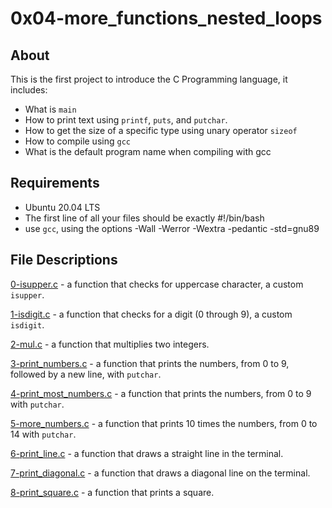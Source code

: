 # 0x04-more_functions_nested_loops

## About
This is the first project to introduce the C Programming language, it includes:
- What is `main`
- How to print text using `printf`, `puts`, and `putchar`.
- How to get the size of a specific type using unary operator `sizeof`
- How to compile using `gcc`
- What is the default program name when compiling with gcc

## Requirements
- Ubuntu 20.04 LTS
- The first line of all your files should be exactly #!/bin/bash
- use `gcc`, using the options -Wall -Werror -Wextra -pedantic -std=gnu89

## File Descriptions
[0-isupper.c](https://github.com/szbrooks2017/holbertonschool-low_level_programming/blob/main/0x04-more_functions_nested_loops/0-isupper.c) -  a function that checks for uppercase character, a custom `isupper`.

[1-isdigit.c](https://github.com/szbrooks2017/holbertonschool-low_level_programming/blob/main/0x04-more_functions_nested_loops/1-isdigit.c) - a function that checks for a digit (0 through 9), a custom `isdigit`.

[2-mul.c](https://github.com/szbrooks2017/holbertonschool-low_level_programming/blob/main/0x04-more_functions_nested_loops/2-mul.c) -   a function that multiplies two integers.

[3-print_numbers.c](https://github.com/szbrooks2017/holbertonschool-low_level_programming/blob/main/0x04-more_functions_nested_loops/3-print_numbers.c) - a function that prints the numbers, from 0 to 9, followed by a new line, with `putchar`.

[4-print_most_numbers.c](https://github.com/szbrooks2017/holbertonschool-low_level_programming/blob/main/0x04-more_functions_nested_loops/4-print_most_numbers.c) - a function that prints the numbers, from 0 to 9 with `putchar`.

[5-more_numbers.c](https://github.com/szbrooks2017/holbertonschool-low_level_programming/blob/main/0x04-more_functions_nested_loops/5-more_numbers.c) - a function that prints 10 times the numbers, from 0 to 14 with `putchar`.

[6-print_line.c](https://github.com/szbrooks2017/holbertonschool-low_level_programming/blob/main/0x04-more_functions_nested_loops/6-print_line.c) - a  function that draws a straight line in the terminal.

[7-print_diagonal.c](https://github.com/szbrooks2017/holbertonschool-low_level_programming/blob/main/0x04-more_functions_nested_loops/7-print_diagonal.c) -  a function that draws a diagonal line on the terminal.

[8-print_square.c](https://github.com/szbrooks2017/holbertonschool-low_level_programming/blob/main/0x04-more_functions_nested_loops/8-print_square.c) -  a function that prints a square.
